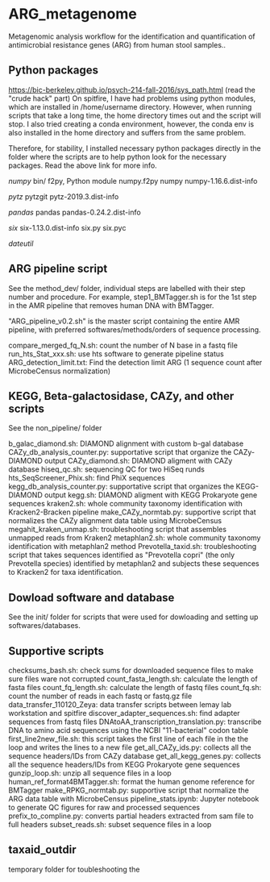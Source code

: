 # ARG_metagenome
Metagenomic analysis workflow for the identification and quantification of antimicrobial resistance genes (ARG) from human stool samples..

## Python packages 
https://bic-berkeley.github.io/psych-214-fall-2016/sys_path.html (read the "crude hack" part)
On spitfire, I have had problems using python modules, which are installed in /home/username directory. However, when running scripts that take a long time, the home directory times out and the script will stop. I also tried creating a conda environment, however, the conda env is also installed in the home directory and suffers from the same problem.

Therefore, for stability, I installed necessary python packages directly in the folder where the scripts are to help python look for the necessary packages. Read the above link for more info. 

*numpy*
bin/
	f2py, Python module numpy.f2py
numpy
numpy-1.16.6.dist-info

*pytz*
pytzgit
pytz-2019.3.dist-info

*pandas*
pandas
pandas-0.24.2.dist-info

*six*
six-1.13.0.dist-info
six.py
six.pyc

*dateutil*

## ARG pipeline script
See the method_dev/ folder, individual steps are labelled with their step number and procedure. For example, step1_BMTagger.sh is for the 1st step in the AMR pipeline that removes human DNA with BMTagger. 

"ARG_pipeline_v0.2.sh" is the master script containing the entire AMR pipeline, with preferred softwares/methods/orders of sequence processing.

compare_merged_fq_N.sh: count the number of N base in a fastq file 
run_hts_Stat_xxx.sh: use hts software to generate pipeline status
ARG_detection_limit.txt: Find the detection limit ARG (1 sequence count after MicrobeCensus normalization)

## KEGG, Beta-galactosidase, CAZy, and other scripts
See the non_pipeline/ folder

b_galac_diamond.sh: DIAMOND alignment with custom b-gal database
CAZy_db_analysis_counter.py: supportative script that organize the CAZy-DIAMOND output
CAZy_diamond.sh: DIAMOND aligment with CAZy database
hiseq_qc.sh: sequencing QC for two HiSeq runds
hts_SeqScreener_Phix.sh: find PhiX sequences 
kegg_db_analysis_counter.py: supportative script that organizes the KEGG-DIAMOND output
kegg.sh: DIAMOND aligment with KEGG Prokaryote gene sequences 
kraken2.sh: whole community taxonomy identification with Kracken2-Bracken pipeline
make_CAZy_normtab.py: supportive script that normalizes the CAZy alignment data table using MicrobeCensus
megahit_kraken_unmap.sh: troubleshooting script that assembles unmapped reads from Kraken2 
metaphlan2.sh: whole community taxonomy identification with metaphlan2 method
Prevotella_taxid.sh: troubleshooting script that takes sequences identified as "Prevotella copri" (the only Prevotella species) identified by metaphlan2 and subjects these sequences to Kracken2 for taxa identification.

## Dowload software and database
See the init/ folder for scripts that were used for dowloading and setting up softwares/databases. 

## Supportive scripts
checksums_bash.sh: check sums for downloaded sequence files to make sure files ware not corrupted
count_fasta_length.sh: calculate the length of fasta files
count_fq_length.sh: calculate the length of fastq files
count_fq.sh: count the number of reads in each fastq or fastq.gz file
data_transfer_110120_Zeya: data transfer scripts between lemay lab workstation and spitfire
discover_adapter_sequences.sh: find adapter sequences from fastq files
DNAtoAA_transcription_translation.py: transcribe DNA to amino acid sequences using the NCBI "11-bacterial" codon table
first_line2new_file.sh: this script takes the first line of each file in the the loop and writes the lines to a new file 
get_all_CAZy_ids.py: collects all the sequence headers/IDs from CAZy database
get_all_kegg_genes.py: collects all the sequence headers/IDs from KEGG Prokaryote gene sequences 
gunzip_loop.sh: unzip all sequence files in a loop
human_ref_format4BMTagger.sh: format the human genome reference for BMTagger
make_RPKG_normtab.py: supportive script that normalize the ARG data table with MicrobeCensus
pipeline_stats.ipynb: Jupyter notebook to generate QC figures for raw and processed sequences  
prefix_to_compline.py: converts partial headers extracted from sam file to full headers 
subset_reads.sh: subset sequence files in a loop


## taxaid_outdir
temporary folder for toubleshooting the 